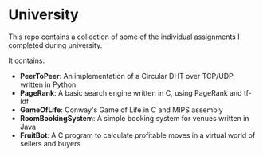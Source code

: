 # University
This repo contains a collection of some of the individual assignments I completed during university.

It contains:
- **PeerToPeer**: An implementation of a Circular DHT over TCP/UDP, written in Python
- **PageRank**: A basic search engine written in C, using PageRank and tf-ldf
- **GameOfLife**: Conway's Game of Life in C and MIPS assembly
- **RoomBookingSystem**: A simple booking system for venues written in Java
- **FruitBot**: A C program to calculate profitable moves in a virtual world of sellers and buyers
